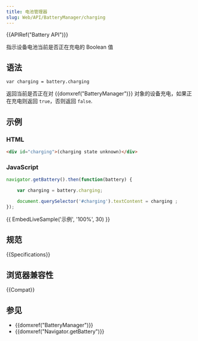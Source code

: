 ```yaml
---
title: 电池管理器
slug: Web/API/BatteryManager/charging
---
```


{{APIRef("Battery API")}}

指示设备电池当前是否正在充电的 Boolean 值

## 语法

```plain
var charging = battery.charging
```

返回当前是否正在对 {{domxref("BatteryManager")}} 对象的设备充电，如果正在充电则返回 `true`，否则返回 `false`.

## 示例

### HTML

```html
<div id="charging">(charging state unknown)</div>
```

### JavaScript

```js
navigator.getBattery().then(function(battery) {

    var charging = battery.charging;

    document.querySelector('#charging').textContent = charging ;
});
```

{{ EmbedLiveSample('示例', '100%', 30) }}

## 规范

{{Specifications}}

## 浏览器兼容性

{{Compat}}

## 参见

- {{domxref("BatteryManager")}}
- {{domxref("Navigator.getBattery")}}
